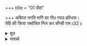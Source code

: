 +++
title = "01 दोहा"

+++
अबिरल भगति मागि बर गीध गयउ हरिधाम।  
तेहि की क्रिया जथोचित निज कर कीन्ही राम॥32॥  

<details><summary>मूल</summary>

अबिरल भगति मागि बर गीध गयउ हरिधाम।  
तेहि की क्रिया जथोचित निज कर कीन्ही राम॥32॥  
</details>

<details><summary>भावार्थ</summary>

 अखण्ड भक्ति का वर माँगकर गृध्रराज जटायु श्री हरि के परमधाम को चला गया। श्री रामचन्द्रजी ने उसकी (दाहकर्म आदि सारी) क्रियाएँ यथायोग्य अपने हाथों से कीं॥32॥  
</details>



